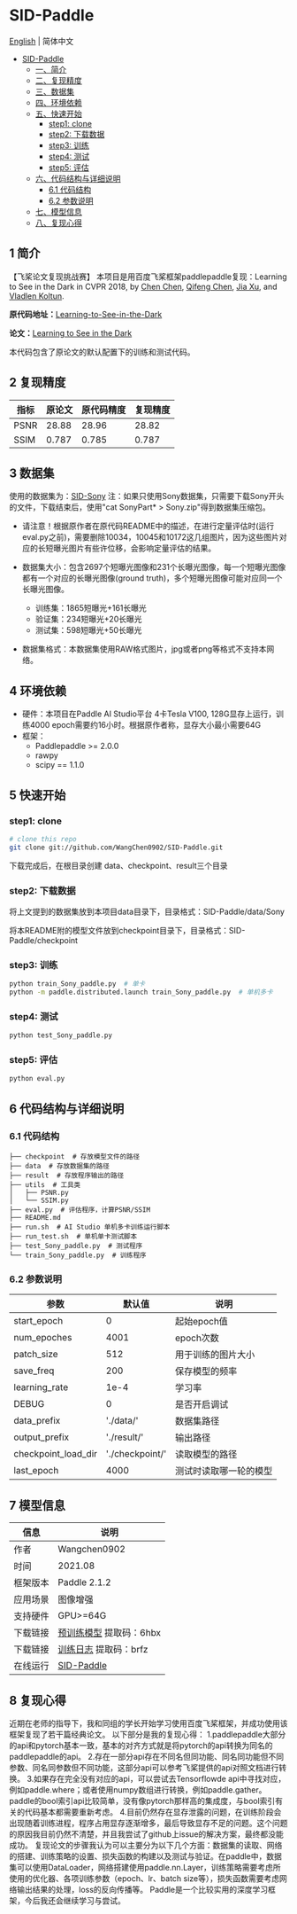 # SID-Paddle

[English](./README.md) | 简体中文

   * [SID-Paddle](#sid-paddle)
      * [一、简介](#1-)
      * [二、复现精度](#2-)
      * [三、数据集](#3-)
      * [四、环境依赖](#4-)
      * [五、快速开始](#5-)
         * [step1: clone](#step1-clone)
         * [step2: 下载数据](#step2-)
         * [step3: 训练](#step3-)
         * [step4: 测试](#step4-)
         * [step5: 评估](#step5-)
      * [六、代码结构与详细说明](#6-)
         * [6.1 代码结构](#61-)
         * [6.2 参数说明](#62-)
      * [七、模型信息](#7-)
      * [八、复现心得](#8-)
      
## 1 简介
【飞桨论文复现挑战赛】
本项目是用百度飞桨框架paddlepaddle复现：Learning to See in the Dark in CVPR 2018, by [Chen Chen](http://cchen156.github.io/), [Qifeng Chen](http://cqf.io/), [Jia Xu](http://pages.cs.wisc.edu/~jiaxu/), and [Vladlen Koltun](http://vladlen.info/).
  
**原代码地址：**[Learning-to-See-in-the-Dark](https://github.com/cchen156/Learning-to-See-in-the-Dark)

**论文：**[Learning to See in the Dark ](http://cchen156.github.io/paper/18CVPR_SID.pdf)

本代码包含了原论文的默认配置下的训练和测试代码。

## 2 复现精度

| 指标 | 原论文 | 原代码精度 | 复现精度 |
| --- | --- | --- | --- |
| PSNR | 28.88 | 28.96 | 28.82 |
| SSIM | 0.787 | 0.785 | 0.787 |

## 3 数据集
使用的数据集为：[SID-Sony](https://pan.baidu.com/s/1fk8EibhBe_M1qG0ax9LQZA#list/path=%2F)
注：如果只使用Sony数据集，只需要下载Sony开头的文件，下载结束后，使用"cat SonyPart* > Sony.zip"得到数据集压缩包。

- 请注意！根据原作者在原代码README中的描述，在进行定量评估时(运行eval.py之前)，需要删除10034，10045和10172这几组图片，因为这些图片对应的长短曝光图片有些许位移，会影响定量评估的结果。

- 数据集大小：包含2697个短曝光图像和231个长曝光图像，每一个短曝光图像都有一个对应的长曝光图像(ground truth)，多个短曝光图像可能对应同一个长曝光图像。
  - 训练集：1865短曝光+161长曝光
  - 验证集：234短曝光+20长曝光
  - 测试集：598短曝光+50长曝光
- 数据集格式：本数据集使用RAW格式图片，jpg或者png等格式不支持本网络。

## 4 环境依赖
- 硬件：本项目在Paddle AI Studio平台 4卡Tesla V100, 128G显存上运行，训练4000 epoch需要约16小时。根据原作者称，显存大小最小需要64G
- 框架：
  - Paddlepaddle >= 2.0.0
  - rawpy
  - scipy == 1.1.0

## 5 快速开始

### step1: clone

```bash
# clone this repo
git clone git://github.com/WangChen0902/SID-Paddle.git
```
下载完成后，在根目录创建 data、checkpoint、result三个目录

### step2: 下载数据

将上文提到的数据集放到本项目data目录下，目录格式：SID-Paddle/data/Sony

将本README附的模型文件放到checkpoint目录下，目录格式：SID-Paddle/checkpoint

### step3: 训练

```bash
python train_Sony_paddle.py  # 单卡
python -m paddle.distributed.launch train_Sony_paddle.py  # 单机多卡
```


### step4: 测试

```bash
python test_Sony_paddle.py
```

### step5: 评估

```bash
python eval.py
```

## 6 代码结构与详细说明

### 6.1 代码结构

```
├── checkpoint  # 存放模型文件的路径
├── data  # 存放数据集的路径
├── result  # 存放程序输出的路径
├── utils  # 工具类
│   ├── PSNR.py
│   └── SSIM.py
├── eval.py  # 评估程序，计算PSNR/SSIM
├── README.md
├── run.sh  # AI Studio 单机多卡训练运行脚本
├── run_test.sh  # 单机单卡测试脚本
├── test_Sony_paddle.py  # 测试程序
└── train_Sony_paddle.py  # 训练程序
```

### 6.2 参数说明

|  参数   | 默认值  | 说明 |
|  ----  |  ----  |  ----  |
| start_epoch | 0 | 起始epoch值 |
| num_epoches | 4001 | epoch次数 |
| patch_size | 512 | 用于训练的图片大小 |
| save_freq | 200 | 保存模型的频率 |
| learning_rate | 1e-4 | 学习率 |
| DEBUG | 0 | 是否开启调试 |
| data_prefix | './data/' | 数据集路径 |
| output_prefix | './result/' | 输出路径 |
| checkpoint_load_dir | './checkpoint/' | 读取模型的路径 |
| last_epoch | 4000 | 测试时读取哪一轮的模型 |

## 7 模型信息

|  信息   |  说明 |
|  ----  |  ----  |
| 作者 | Wangchen0902 |
| 时间 | 2021.08 |
| 框架版本 | Paddle 2.1.2 |
| 应用场景 | 图像增强 |
| 支持硬件 | GPU>=64G |
| 下载链接 | [预训练模型](https://pan.baidu.com/s/1FF1K3lbsTT24tY91qIUZWg) 提取码：6hbx |
| 下载链接 | [训练日志](https://pan.baidu.com/s/1q7HvQVRwZxoGQHon_tO2YA) 提取码：brfz |
| 在线运行 | [SID-Paddle](https://aistudio.baidu.com/aistudio/projectdetail/2275443) |

## 8 复现心得

近期在老师的指导下，我和同组的学长开始学习使用百度飞桨框架，并成功使用该框架复现了若干篇经典论文。 以下部分是我的复现心得： 
1.paddlepaddle大部分的api和pytorch基本一致，基本的对齐方式就是将pytorch的api转换为同名的paddlepaddle的api。 
2.存在一部分api存在不同名但同功能、同名同功能但不同参数、同名同参数但不同功能，这部分api可以参考飞桨提供的api对照文档进行转换。 
3.如果存在完全没有对应的api，可以尝试去Tensorflowde api中寻找对应，例如paddle.where；或者使用numpy数组进行转换，例如paddle.gather。paddle的bool索引api比较简单，没有像pytorch那样高的集成度，与bool索引有关的代码基本都需要重新考虑。 4.目前仍然存在显存泄露的问题，在训练阶段会出现随着训练进程，程序占用显存逐渐增多，最后导致显存不足的问题。这个问题的原因我目前仍然不清楚，并且我尝试了github上issue的解决方案，最终都没能成功。 
复现论文的步骤我认为可以主要分为以下几个方面：数据集的读取、网络的搭建、训练策略的设置、损失函数的构建以及测试与验证。在paddle中，数据集可以使用DataLoader，网络搭建使用paddle.nn.Layer，训练策略需要考虑所使用的优化器、各项训练参数（epoch、lr、batch size等），损失函数需要考虑网络输出结果的处理，loss的反向传播等。 
Paddle是一个比较实用的深度学习框架，今后我还会继续学习与尝试。